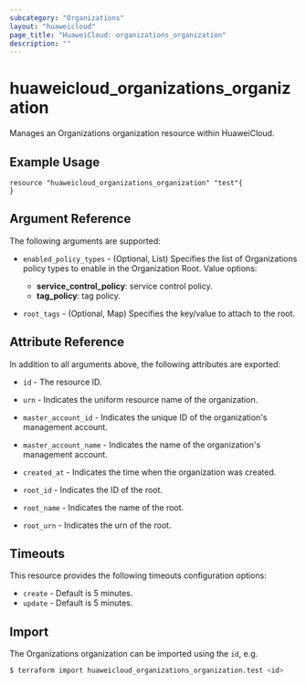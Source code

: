 ```yaml
---
subcategory: "Organizations"
layout: "huaweicloud"
page_title: "HuaweiCloud: organizations_organization"
description: ""
---
```


# huaweicloud_organizations_organization

Manages an Organizations organization resource within HuaweiCloud.

## Example Usage

```hcl
resource "huaweicloud_organizations_organization" "test"{
}
```

## Argument Reference

The following arguments are supported:

* `enabled_policy_types` - (Optional, List) Specifies the list of Organizations policy types to enable in the
  Organization Root. Value options:
    + **service_control_policy**: service control policy.
    + **tag_policy**: tag policy.

* `root_tags` - (Optional, Map) Specifies the key/value to attach to the root.

## Attribute Reference

In addition to all arguments above, the following attributes are exported:

* `id` - The resource ID.

* `urn` - Indicates the uniform resource name of the organization.

* `master_account_id` - Indicates the unique ID of the organization's management account.

* `master_account_name` - Indicates the name of the organization's management account.

* `created_at` - Indicates the time when the organization was created.

* `root_id` - Indicates the ID of the root.

* `root_name` - Indicates the name of the root.

* `root_urn` - Indicates the urn of the root.

## Timeouts

This resource provides the following timeouts configuration options:

* `create` - Default is 5 minutes.
* `update` - Default is 5 minutes.

## Import

The Organizations organization can be imported using the `id`, e.g.

```bash
$ terraform import huaweicloud_organizations_organization.test <id>
```

